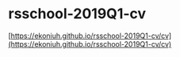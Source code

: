 # rsschool-2019Q1-cv

[https://ekoniuh.github.io/rsschool-2019Q1-cv/cv](https://ekoniuh.github.io/rsschool-2019Q1-cv/cv)

